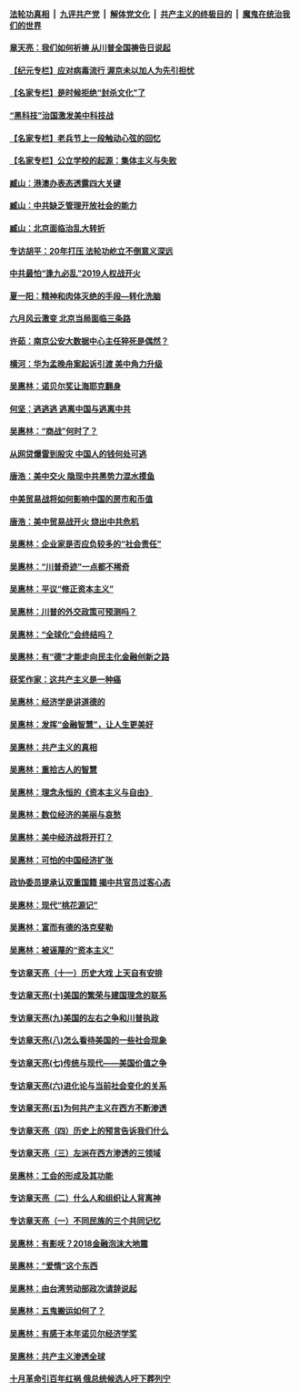 ####  [法轮功真相](../../../../basic/blob/master/README.md?t=07050031) &nbsp;|&nbsp; [九评共产党](../../../../9ping.md/blob/master/README.md?t=07050031) &nbsp;|&nbsp; [解体党文化](../../../../jtdwh.md/blob/master/README.md?t=07050031)  &nbsp;|&nbsp; [共产主义的终极目的](../../../../gczydzjmd.md/blob/master/README.md?t=07050031) &nbsp;|&nbsp; [魔鬼在统治我们的世界](../../../../mgztzwmdsj.md/blob/master/README.md?t=07050031) 

#### [章天亮：我们如何祈祷 从川普全国祷告日说起](../pages/nsc423/n11944627.md?t=07050031) 

#### [【纪元专栏】应对病毒流行 渥京未以加人为先引担忧](../pages/nsc423/n11875714.md?t=07050031) 

#### [【名家专栏】是时候拒绝“封杀文化”了](../pages/nsc423/n11814093.md?t=07050031) 

#### [“黑科技”治国激发美中科技战](../pages/nsc423/n11638056.md?t=07050031) 

#### [【名家专栏】老兵节上一段触动心弦的回忆](../pages/nsc423/n11646016.md?t=07050031) 

#### [【名家专栏】公立学校的起源：集体主义与失败](../pages/nsc423/n11601833.md?t=07050031) 

#### [臧山：港澳办表态透露四大关键](../pages/nsc423/n11421628.md?t=07050031) 

#### [臧山：中共缺乏管理开放社会的能力](../pages/nsc423/n11407457.md?t=07050031) 

#### [臧山：北京面临治乱大转折](../pages/nsc423/n11406895.md?t=07050031) 

#### [专访胡平：20年打压 法轮功屹立不倒意义深远](../pages/nsc423/n11398800.md?t=07050031) 

#### [中共最怕“逢九必乱”2019人权战开火](../pages/nsc423/n11385248.md?t=07050031) 

#### [夏一阳：精神和肉体灭绝的手段—转化洗脑](../pages/nsc423/n11368250.md?t=07050031) 

#### [六月风云激变 北京当局面临三条路](../pages/nsc423/n11313668.md?t=07050031) 

#### [许茹：南京公安大数据中心主任猝死是偶然？](../pages/nsc423/n11064744.md?t=07050031) 

#### [横河：华为孟晚舟案起诉引渡 美中角力升级](../pages/nsc423/n11027230.md?t=07050031) 

#### [吴惠林：诺贝尔奖让海耶克翻身](../pages/nsc423/n10890049.md?t=07050031) 

#### [何坚：逃逃逃 逃离中国与逃离中共](../pages/nsc423/n10592891.md?t=07050031) 

#### [吴惠林：“商战”何时了？](../pages/nsc423/n10573558.md?t=07050031) 

#### [从网贷爆雷到股灾 中国人的钱何处可逃](../pages/nsc423/n10572800.md?t=07050031) 

#### [唐浩：美中交火 隐现中共黑势力混水摸鱼](../pages/nsc423/n10544040.md?t=07050031) 

#### [中美贸易战将如何影响中国的房市和币值](../pages/nsc423/n10543697.md?t=07050031) 

#### [唐浩：美中贸易战开火 烧出中共危机](../pages/nsc423/n10540126.md?t=07050031) 

#### [吴惠林：企业家是否应负较多的“社会责任”](../pages/nsc423/n10535022.md?t=07050031) 

#### [吴惠林：“川普奇迹”一点都不稀奇](../pages/nsc423/n10512808.md?t=07050031) 

#### [吴惠林：平议“修正资本主义”](../pages/nsc423/n10495724.md?t=07050031) 

#### [吴惠林：川普的外交政策可预测吗？](../pages/nsc423/n10462387.md?t=07050031) 

#### [吴惠林：“全球化”会终结吗？](../pages/nsc423/n10452838.md?t=07050031) 

#### [吴惠林：有“德”才能走向民主化金融创新之路](../pages/nsc423/n10432292.md?t=07050031) 

#### [获奖作家：这共产主义是一种癌](../pages/nsc423/n10431541.md?t=07050031) 

#### [吴惠林：经济学是讲道德的](../pages/nsc423/n10398014.md?t=07050031) 

#### [吴惠林：发挥“金融智慧”，让人生更美好](../pages/nsc423/n10375019.md?t=07050031) 

#### [吴惠林：共产主义的真相](../pages/nsc423/n10351394.md?t=07050031) 

#### [吴惠林：重拾古人的智慧](../pages/nsc423/n10337691.md?t=07050031) 

#### [吴惠林：理念永恒的《资本主义与自由》](../pages/nsc423/n10316274.md?t=07050031) 

#### [吴惠林：数位经济的美丽与哀愁](../pages/nsc423/n10292946.md?t=07050031) 

#### [吴惠林：美中经济战将开打？](../pages/nsc423/n10258825.md?t=07050031) 

#### [吴惠林：可怕的中国经济扩张](../pages/nsc423/n10219147.md?t=07050031) 

#### [政协委员提承认双重国籍 揭中共官员过客心态](../pages/nsc423/n10208809.md?t=07050031) 

#### [吴惠林：现代“桃花源记”](../pages/nsc423/n10185234.md?t=07050031) 

#### [吴惠林：富而有德的洛克斐勒](../pages/nsc423/n10142264.md?t=07050031) 

#### [吴惠林：被诬蔑的“资本主义”](../pages/nsc423/n10124816.md?t=07050031) 

#### [专访章天亮（十一）历史大戏 上天自有安排](../pages/nsc423/n10094905.md?t=07050031) 

#### [专访章天亮(十)美国的繁荣与建国理念的联系](../pages/nsc423/n10094899.md?t=07050031) 

#### [专访章天亮(九)美国的左右之争和川普执政](../pages/nsc423/n10094889.md?t=07050031) 

#### [专访章天亮(八)怎么看待美国的一些社会现象](../pages/nsc423/n10094857.md?t=07050031) 

#### [专访章天亮(七)传统与现代——美国价值之争](../pages/nsc423/n10093140.md?t=07050031) 

#### [专访章天亮(六)进化论与当前社会变化的关系](../pages/nsc423/n10092036.md?t=07050031) 

#### [专访章天亮(五)为何共产主义在西方不断渗透](../pages/nsc423/n10083620.md?t=07050031) 

#### [专访章天亮（四）历史上的预言告诉我们什么](../pages/nsc423/n10083606.md?t=07050031) 

#### [专访章天亮（三）左派在西方渗透的三领域](../pages/nsc423/n10081115.md?t=07050031) 

#### [吴惠林：工会的形成及其功能](../pages/nsc423/n10080633.md?t=07050031) 

#### [专访章天亮（二）什么人和组织让人背离神](../pages/nsc423/n10076637.md?t=07050031) 

#### [专访章天亮（一）不同民族的三个共同记忆](../pages/nsc423/n10074188.md?t=07050031) 

#### [吴惠林：有影呒？2018金融泡沫大地震](../pages/nsc423/n10040534.md?t=07050031) 

#### [吴惠林：“爱情”这个东西](../pages/nsc423/n10019423.md?t=07050031) 

#### [吴惠林：由台湾劳动部政次请辞说起](../pages/nsc423/n9979679.md?t=07050031) 

#### [吴惠林：五鬼搬运如何了？](../pages/nsc423/n9925338.md?t=07050031) 

#### [吴惠林：有感于本年诺贝尔经济学奖](../pages/nsc423/n9871883.md?t=07050031) 

#### [吴惠林：共产主义渗透全球](../pages/nsc423/n9812748.md?t=07050031) 

#### [十月革命引百年红祸 俄总统候选人吁下葬列宁](../pages/nsc423/n9810182.md?t=07050031) 

